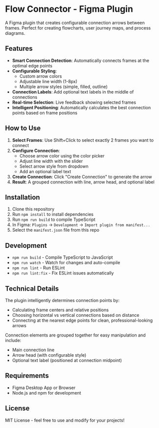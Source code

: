 # Flow Connector - Figma Plugin

A Figma plugin that creates configurable connection arrows between frames. Perfect for creating flowcharts, user journey maps, and process diagrams.

## Features

- **Smart Connection Detection**: Automatically connects frames at the optimal edge points
- **Configurable Styling**: 
  - Custom arrow colors
  - Adjustable line width (1-8px)
  - Multiple arrow styles (simple, filled, outline)
- **Connection Labels**: Add optional text labels in the middle of connections
- **Real-time Selection**: Live feedback showing selected frames
- **Intelligent Positioning**: Automatically calculates the best connection points based on frame positions

## How to Use

1. **Select Frames**: Use Shift+Click to select exactly 2 frames you want to connect
2. **Configure Connection**: 
   - Choose arrow color using the color picker
   - Adjust line width with the slider
   - Select arrow style from dropdown
   - Add an optional label text
3. **Create Connection**: Click "Create Connection" to generate the arrow
4. **Result**: A grouped connection with line, arrow head, and optional label

## Installation

1. Clone this repository
2. Run `npm install` to install dependencies
3. Run `npm run build` to compile TypeScript
4. In Figma: `Plugins` → `Development` → `Import plugin from manifest...`
5. Select the `manifest.json` file from this repo

## Development

- `npm run build` - Compile TypeScript to JavaScript
- `npm run watch` - Watch for changes and auto-compile
- `npm run lint` - Run ESLint
- `npm run lint:fix` - Fix ESLint issues automatically

## Technical Details

The plugin intelligently determines connection points by:
- Calculating frame centers and relative positions
- Choosing horizontal vs vertical connections based on distance
- Connecting at the nearest edge points for clean, professional-looking arrows

Connection elements are grouped together for easy manipulation and include:
- Main connection line
- Arrow head (with configurable style)
- Optional text label (positioned at connection midpoint)

## Requirements

- Figma Desktop App or Browser
- Node.js and npm for development

## License

MIT License - feel free to use and modify for your projects!